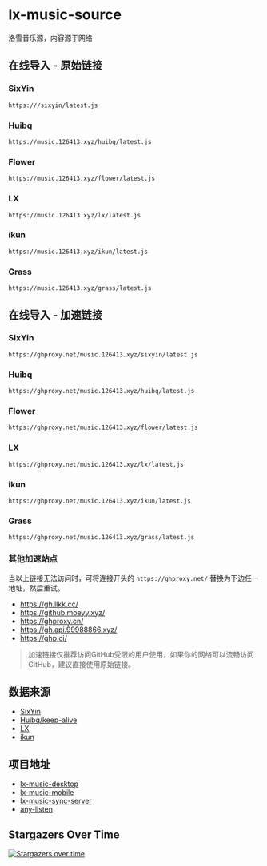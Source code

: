 # lx-music-source
洛雪音乐源，内容源于网络

## 在线导入 - 原始链接

### SixYin
```
https:///sixyin/latest.js
```
### Huibq
```
https://music.126413.xyz/huibq/latest.js
```
### Flower
```
https://music.126413.xyz/flower/latest.js
```
### LX
```
https://music.126413.xyz/lx/latest.js
```
### ikun
```
https://music.126413.xyz/ikun/latest.js
```
### Grass
```
https://music.126413.xyz/grass/latest.js
```

## 在线导入 - 加速链接

### SixYin
```
https://ghproxy.net/music.126413.xyz/sixyin/latest.js
```
### Huibq
```
https://ghproxy.net/music.126413.xyz/huibq/latest.js
```
### Flower
```
https://ghproxy.net/music.126413.xyz/flower/latest.js
```
### LX
```
https://ghproxy.net/music.126413.xyz/lx/latest.js
```
### ikun
```
https://ghproxy.net/music.126413.xyz/ikun/latest.js
```
### Grass
```
https://ghproxy.net/music.126413.xyz/grass/latest.js
```

### 其他加速站点

当以上链接无法访问时，可将连接开头的 `https://ghproxy.net/` 替换为下边任一地址，然后重试。

- https://gh.llkk.cc/
- https://github.moeyy.xyz/
- https://ghproxy.cn/
- https://gh.api.99988866.xyz/
- https://ghp.ci/

> 加速链接仅推荐访问GitHub受限的用户使用，如果你的网络可以流畅访问GitHub，建议直接使用原始链接。

## 数据来源
- [SixYin](https://www.sixyin.com/)
- [Huibq/keep-alive](https://github.com/Huibq/keep-alive/)
- [LX](https://www.lxmusic.cc/)
- [ikun](https://github.com/lxmusics/lx-music-api-server)

## 项目地址
- [lx-music-desktop](https://github.com/lyswhut/lx-music-desktop)
- [lx-music-mobile](https://github.com/lyswhut/lx-music-mobile)
- [lx-music-sync-server](https://github.com/lyswhut/lx-music-sync-server)
- [any-listen](https://github.com/any-listen/any-listen)

## Stargazers Over Time
[![Stargazers over time](https://starchart.cc/pdone/lx-music-source.svg?variant=adaptive)](https://starchart.cc/pdone/lx-music-source)
